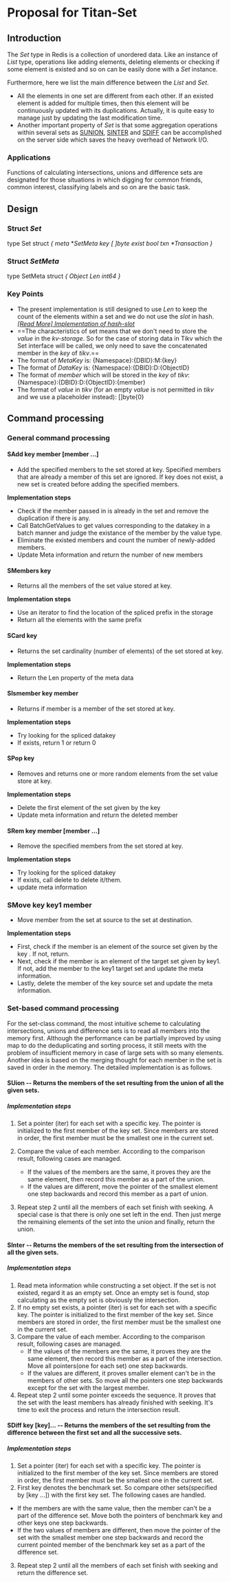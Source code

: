 # Proposal for Titan-Set

## Introduction

The *Set* type in Redis is a collection of unordered data.  Like an instance of *List* type, operations like adding elements, deleting elements or checking if some element is existed and so on can be easily done with a *Set* instance.

Furthermore,  here we list the main difference between the *List* and *Set*.

+ All the elements in one set are different from each other. If an existed element is added for multiple times, then this element will be continuously updated with its duplications. Actually, it is quite easy to manage just by updating the last modification time.
+ Another important property of *Set* is that some aggregation operations within several sets as [SUNION](https://redis.io/commands/sunion), [SINTER](https://redis.io/commands/sinter) and [SDIFF](https://redis.io/commands/sdiff) can be accomplished on the server side which saves the heavy overhead of Network I/O.

### Applications

Functions of calculating intersections, unions and difference sets are designated for those situations in which digging for common friends, common interest, classifying labels and so on are the basic task.

## Design

### Struct *Set*

type Set struct *{*
	    *meta*     **SetMeta*
	    *key*      *[ ]byte*
	    *exist*    *bool*
	    *txn*      *\*Transaction*
	    *}*

### Struct *SetMeta*

type SetMeta struct *{*
	     *Object*
	     *Len*     *int64*
	 *}*

### Key Points

+ The present implementation is still designed to use  *Len* to keep the count of the elements within a set and we do not use the *slot* in hash. *[[Read More] Implementation of hash-slot](https://github.com/meitu/titan/pull/13#%E8%83%8C%E6%99%AF)*
+ ==The characteristics of set means that we don't need to store the *value*  in the *kv-storage*. So for the case of storing data in Tikv which the Set interface will be called, we only need to save the  concatenated member in the *key* of *tikv*.==
+ The format of *MetaKey* is:
  {Namespace}:{DBID}:M:{key}
+ The format of *DataKey* is:
  {Namespace}:{DBID}:D:{ObjectID}
+ The format of *member* which will be stored in the *key* of *tikv*:
  {Namespace}:{DBID}:D:{ObjectID}:{member}
+ The format of *value* in *tikv* (for an empty *value* is not permitted in *tikv* and we use a placeholder instead):
  []byte{0}

## Command processing
### General command processing
#### SAdd key member [member ...]
* Add the specified members to the set stored at key. Specified members that are already a member of this set are ignored. If key does not exist, a new set is created before adding the specified members.

**Implementation steps**

* Check if the member passed in is already in the set and remove the duplication if there is any. 
* Call BatchGetValues to get values corresponding to the datakey in a batch manner and judge the existance of the member by the value type.
* Eliminate the existed members and count the number of newly-added members.
* Update Meta information and return the number of new members


#### SMembers key

* Returns all the members of the set value stored at key.

**Implementation steps**

* Use an iterator to find the location of the spliced prefix in the storage
* Return all the elements with the same prefix

#### SCard key
* Returns the set cardinality (number of elements) of the set stored at key.

**Implementation steps**

* Return the Len property of the meta data

#### SIsmember key member
* Returns if member is a member of the set stored at key.

**Implementation steps**

* Try looking for the spliced datakey
* If exists, return 1 or return 0

#### SPop key
* Removes and returns one or more random elements from the set value store at key.

**Implementation steps**

* Delete the first element of the set given by the key
* Update meta information and return the deleted member


#### SRem key member [member ...]

* Remove the specified members from the set stored at key. 

**Implementation steps**

* Try looking for the spliced datakey
* If exists, call delete to delete it/them.
* update meta information

### SMove key key1 member

* Move member from the set at source to the set at destination.

**Implementation steps**

* First, check if the member is an element of the source set given by the key . If not, return. 
* Next, check if the member is an element of the target set given by key1. If not, add the member to the key1 target set and update the meta information. 
* Lastly, delete the member of the key source set and update the meta information.

### Set-based command processing

  For the set-class command, the most intuitive scheme to calculating intersections, unions and difference sets is to read all members into the memory first. Although the performance can be partially improved by using map to do the deduplicating and sorting process, it still meets with the problem of insufficient memory in case of large sets with so many elements. Another idea is based on the merging thought for each member in the set is saved in order in the memory. The detailed implementation is as follows.

#### SUion -- Returns the members of the set resulting from the union of all the given sets.
##### Implementation steps

1. Set a pointer (iter) for each set with a specific key. The pointer is initialized to the first member of the key set. Since members are stored in order, the first member must be the smallest one in the current set.
2. Compare the value of each member. According to the comparison result, following cases are managed.
   
   * If the values of the members are the same, it proves they are the same element, then record this member as a part of the union.
   * If the values are different, move the pointer of the smallest element one step backwards and record this member as a part of union.

3. Repeat step 2 until all the members of each set finish with seeking. A special case is that there is only one set left in the end. Then just merge the remaining elements of the set into the union and finally, return the union.

#### SInter -- Returns the members of the set resulting from the intersection of all the given sets.
##### Implementation steps

1. Read meta information while constructing a set object. If the set is not existed, regard it as an empty set. Once an empty set is found, stop calculating as the empty set is obviously the intersection.
2. If no empty set exists, a pointer (iter) is set for each set with a specific key. The pointer is initialized to the first member of the key set. Since members are stored in order, the first member must be the smallest one in the current set.
3. Compare the value of each member. According to the comparison result, following cases are managed.
	* If the values of the members are the same, it proves they are the same element, then record this member as a part of the intersection. Move all pointers(one for each set) one step backwards.
	* If the values are different, it proves smaller element can't be in the members of other sets. So move all the pointers one step backwards except for the set with the largest member.
4. Repeat step 2 until some pointer exceeds the sequence. It proves that the set with the least members has already finished with seeking. It's time to exit the process and return the intersection result.


#### SDiff key [key]... -- Returns the members of the set resulting from the difference between the first set and all the successive sets.

##### Implementation steps


1. Set a pointer (iter) for each set with a specific key. The pointer is initialized to the first member of the key set. Since members are stored in order, the first member must be the smallest one in the current set.
2. First key denotes the benchmark set. So compare other sets(specified by [key ...]) with the first key set. The following cases are handled.
* If the members are with the same value, then the member can't be a part of the difference set. Move both the pointers of benchmark key and other keys one step backwards. 
* If the two values of members are different, then move the pointer of the set with the smallest member one step backwards and record the current pointed member of the benchmark key set as a part of the difference set.

3. Repeat step 2 until all the members of each set finish with seeking and return the difference set.

